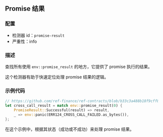 
## Promise 结果

### 配置

* 检测器 id：`promise-result`
* 严重性：info

### 描述

查找所有使用 `env::promise_result` 的地方，它提供了 promise 执行的结果。

这个检测器有助于快速定位处理 promise 结果的逻辑。

### 示例代码

```rust
// https://github.com/ref-finance/ref-contracts/blob/b33c3a488b18f9cff82a3fdd53bf65d6aac09e15/ref-exchange/src/lib.rs#L434
let cross_call_result = match env::promise_result(0) {
    PromiseResult::Successful(result) => result,
    _ => env::panic(ERR124_CROSS_CALL_FAILED.as_bytes()),
};
```

在这个示例中，根据其状态（成功或不成功）来处理 promise 结果。